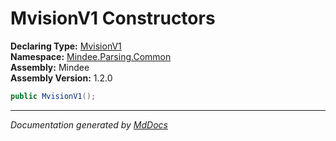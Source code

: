 ﻿<!--  
  <auto-generated>   
    The contents of this file were generated by a tool.  
    Changes to this file may be list if the file is regenerated  
  </auto-generated>   
-->

# MvisionV1 Constructors

**Declaring Type:** [MvisionV1](../index.md)  
**Namespace:** [Mindee.Parsing.Common](../../index.md)  
**Assembly:** Mindee  
**Assembly Version:** 1.2.0

```csharp
public MvisionV1();
```
___

*Documentation generated by [MdDocs](https://github.com/ap0llo/mddocs)*

